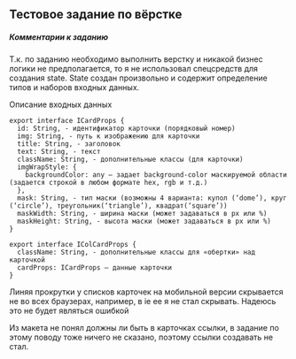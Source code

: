 ## Тестовое задание по вёрстке

##### Комментарии к заданию

Т.к. по заданию необходимо выполнить верстку и никакой бизнес логики не предполагается, то я не использовал спецсредств для создания state. State создан произвольно и содержит определение типов и наборов входных данных. 

Описание входных данных

```
export interface ICardProps {
  id: String, - идентификатор карточки (порядковый номер)
  img: String, - путь к изображению для карточки
  title: String, - заголовок
  text: String, - текст
  className: String, - дополнительные классы (для карточки)
  imgWrapStyle: {
    backgroundColor: any – задает background-color маскируемой области (задается строкой в любом формате hex, rgb и т.д.)
  },
  mask: String, - тип маски (возможны 4 варианта: купол (‘dome’), круг (‘circle’), треугольник(‘triangle’), квадрат(‘square’))
  maskWidth: String, - ширина маски (может задаваться в px или %)
  maskHeight: String, - высота маски (может задаваться в px или %) 
}

export interface IColCardProps {
  className: String, - дополнительные классы для «обертки» над карточкой
  cardProps: ICardProps – данные карточки
}

```

Линяя прокрутки у списков карточек на мобильной версии скрывается не во всех браузерах, например, в ie ее я не стал скрывать. Надеюсь это не будет являться ошибкой

Из макета не понял должны ли быть в карточках ссылки, в задание по этому поводу тоже ничего не сказано, поэтому ссылки создавать не стал. 


